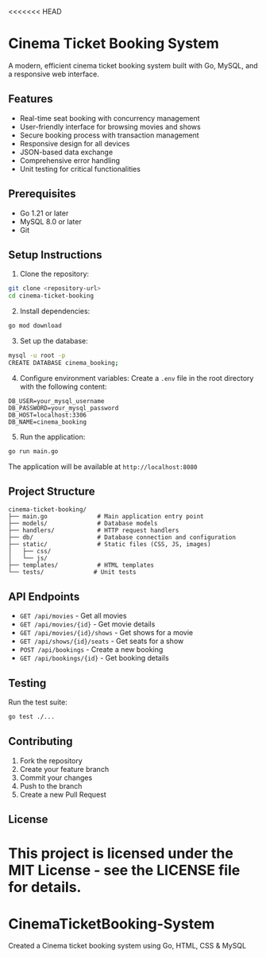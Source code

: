 <<<<<<< HEAD
# Cinema Ticket Booking System

A modern, efficient cinema ticket booking system built with Go, MySQL, and a responsive web interface.

## Features

- Real-time seat booking with concurrency management
- User-friendly interface for browsing movies and shows
- Secure booking process with transaction management
- Responsive design for all devices
- JSON-based data exchange
- Comprehensive error handling
- Unit testing for critical functionalities

## Prerequisites

- Go 1.21 or later
- MySQL 8.0 or later
- Git

## Setup Instructions

1. Clone the repository:
```bash
git clone <repository-url>
cd cinema-ticket-booking
```

2. Install dependencies:
```bash
go mod download
```

3. Set up the database:
```bash
mysql -u root -p
CREATE DATABASE cinema_booking;
```

4. Configure environment variables:
Create a `.env` file in the root directory with the following content:
```
DB_USER=your_mysql_username
DB_PASSWORD=your_mysql_password
DB_HOST=localhost:3306
DB_NAME=cinema_booking
```

5. Run the application:
```bash
go run main.go
```

The application will be available at `http://localhost:8080`

## Project Structure

```
cinema-ticket-booking/
├── main.go              # Main application entry point
├── models/              # Database models
├── handlers/            # HTTP request handlers
├── db/                  # Database connection and configuration
├── static/              # Static files (CSS, JS, images)
│   ├── css/
│   └── js/
├── templates/           # HTML templates
└── tests/              # Unit tests
```

## API Endpoints

- `GET /api/movies` - Get all movies
- `GET /api/movies/{id}` - Get movie details
- `GET /api/movies/{id}/shows` - Get shows for a movie
- `GET /api/shows/{id}/seats` - Get seats for a show
- `POST /api/bookings` - Create a new booking
- `GET /api/bookings/{id}` - Get booking details

## Testing

Run the test suite:
```bash
go test ./...
```

## Contributing

1. Fork the repository
2. Create your feature branch
3. Commit your changes
4. Push to the branch
5. Create a new Pull Request

## License

This project is licensed under the MIT License - see the LICENSE file for details. 
=======
# CinemaTicketBooking-System
Created a Cinema ticket booking system using Go, HTML, CSS &amp; MySQL
>>>>>>
